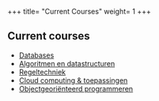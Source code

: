 +++
title= "Current Courses"
weight= 1
+++

## Current courses

- [Databases](/courses/databases/)
- [Algoritmen en datastructuren](/courses/algoritmen-en-datastructuren/)
- [Regeltechniek](/courses/regeltechniek/)
- [Cloud computing & toepassingen](courses/cct/)
- [Objectgeoriënteerd programmeren](/courses/obj/)
